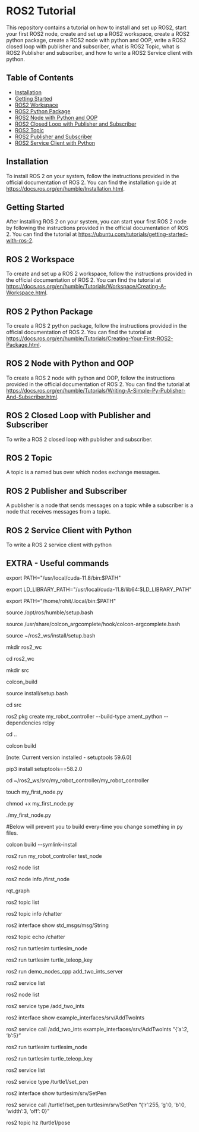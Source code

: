 # ROS2 Tutorial

This repository contains a tutorial on how to install and set up ROS2, start your first ROS2 node, create and set up a ROS2 workspace, create a ROS2 python package, create a ROS2 node with python and OOP, write a ROS2 closed loop with publisher and subscriber, what is ROS2 Topic, what is ROS2 Publisher and subscriber, and how to write a ROS2 Service client with python.

## Table of Contents

- [Installation](#installation)
- [Getting Started](#getting-started)
- [ROS2 Workspace](#ros2-workspace)
- [ROS2 Python Package](#ros2-python-package)
- [ROS2 Node with Python and OOP](#ros2-node-with-python-and-oop)
- [ROS2 Closed Loop with Publisher and Subscriber](#ros2-closed-loop-with-publisher-and-subscriber)
- [ROS2 Topic](#ros2-topic)
- [ROS2 Publisher and Subscriber](#ros2-publisher-and-subscriber)
- [ROS2 Service Client with Python](#ros2-service-client-with-python)

## Installation

To install ROS 2 on your system, follow the instructions provided in the official documentation of ROS 2. You can find the installation guide at https://docs.ros.org/en/humble/Installation.html.

## Getting Started

After installing ROS 2 on your system, you can start your first ROS 2 node by following the instructions provided in the official documentation of ROS 2. You can find the tutorial at https://ubuntu.com/tutorials/getting-started-with-ros-2.

## ROS 2 Workspace

To create and set up a ROS 2 workspace, follow the instructions provided in the official documentation of ROS 2. You can find the tutorial at https://docs.ros.org/en/humble/Tutorials/Workspace/Creating-A-Workspace.html.

## ROS 2 Python Package

To create a ROS 2 python package, follow the instructions provided in the official documentation of ROS 2. You can find the tutorial at https://docs.ros.org/en/humble/Tutorials/Creating-Your-First-ROS2-Package.html.

## ROS 2 Node with Python and OOP

To create a ROS 2 node with python and OOP, follow the instructions provided in the official documentation of ROS 2. You can find the tutorial at https://docs.ros.org/en/humble/Tutorials/Writing-A-Simple-Py-Publisher-And-Subscriber.html.

## ROS 2 Closed Loop with Publisher and Subscriber

To write a ROS 2 closed loop with publisher and subscriber.

## ROS 2 Topic

A topic is a named bus over which nodes exchange messages.

## ROS 2 Publisher and Subscriber

A publisher is a node that sends messages on a topic while a subscriber is a node that receives messages from a topic.

## ROS 2 Service Client with Python

To write a ROS 2 service client with python


## EXTRA - Useful commands

export PATH="/usr/local/cuda-11.8/bin:$PATH"

export LD_LIBRARY_PATH="/usr/local/cuda-11.8/lib64:$LD_LIBRARY_PATH"

export PATH="/home/rohit/.local/bin:$PATH"

source /opt/ros/humble/setup.bash

source /usr/share/colcon_argcomplete/hook/colcon-argcomplete.bash

source ~/ros2_ws/install/setup.bash

mkdir ros2_wc

cd ros2_wc

mkdir src

colcon_build

source install/setup.bash

cd src

ros2 pkg create my_robot_controller --build-type ament_python --dependencies rclpy

cd ..

colcon build

[note: Current version installed - setuptools  59.6.0]

pip3 install setuptools==58.2.0

cd ~/ros2_ws/src/my_robot_controller/my_robot_controller 

touch my_first_node.py

chmod +x my_first_node.py

./my_first_node.py

#Below will prevent you to build every-time you change something in py files.

colcon build --symlink-install 

ros2 run my_robot_controller test_node

ros2 node list

ros2 node info /first_node

rqt_graph

ros2 topic list

ros2 topic info /chatter

ros2 interface show std_msgs/msg/String

ros2 topic echo /chatter

ros2 run turtlesim  turtlesim_node

ros2 run turtlesim turtle_teleop_key

ros2 run demo_nodes_cpp add_two_ints_server

ros2 service list

ros2 node list

ros2 service type /add_two_ints

ros2 interface show example_interfaces/srv/AddTwoInts

ros2 service call /add_two_ints example_interfaces/srv/AddTwoInts “{‘a’:2, ‘b’:5}”

ros2 run turtlesim turtlesim_node

ros2 run turtlesim turtle_teleop_key

ros2 service list

ros2 service type /turtle1/set_pen

ros2 interface show turtlesim/srv/SetPen

ros2 service call /turtle1/set_pen turtlesim/srv/SetPen “{‘r’:255, ‘g’:0, ‘b’:0, ‘width’:3, ‘off’: 0}”

ros2 topic hz /turtle1/pose
